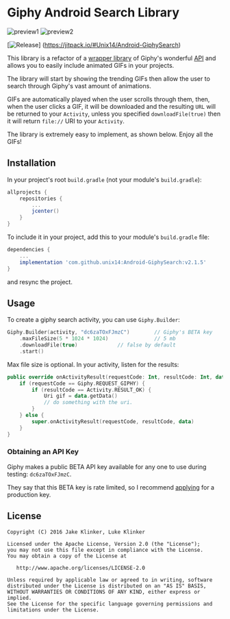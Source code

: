 # Giphy Android Search Library
![preview1](artwork/preview.png) ![preview2](artwork/preview2.png)

[![Release](https://jitpack.io/v/User/Repo.svg)]
(https://jitpack.io/#Unix14/Android-GiphySearch)

This library is a refactor of a [wrapper library](https://github.com/klinker24/Android-GiphySearch) of Giphy's wonderful [API](https://github.com/Giphy/GiphyAPI) and allows you to easily include animated GIFs in your projects.

The library will start by showing the trending GIFs then allow the user to search through Giphy's vast amount of animations.

GIFs are automatically played when the user scrolls through them, then, when the user clicks a GIF, it will be downloaded and the resulting `URL` will be returned to your `Activity`, unless you specified `downloadFile(true)` then it will return `file://` URI to your `Activity`.

The library is extremely easy to implement, as shown below. Enjoy all the GIFs!

## Installation

In your project's root `build.gradle` (not your module's `build.gradle`):

```groovy
allprojects {
    repositories {
        ...
        jcenter()
    }
}
```

To include it in your project, add this to your module's `build.gradle` file:

```groovy
dependencies {
	...
    implementation 'com.github.unix14:Android-GiphySearch:v2.1.5'
}
```

and resync the project.

## Usage

To create a giphy search activity, you can use `Giphy.Builder`:

```kotlin
Giphy.Builder(activity, "dc6zaTOxFJmzC")    	// Giphy's BETA key
    .maxFileSize(5 * 1024 * 1024)               // 5 mb
    .downloadFile(true)				// false by default
    .start()
```

Max file size is optional. In your activity, listen for the results:

```kotlin
public override onActivityResult(requestCode: Int, resultCode: Int, data: Intent) {
    if (requestCode == Giphy.REQUEST_GIPHY) {
        if (resultCode == Activity.RESULT_OK) {
            Uri gif = data.getData()
            // do something with the uri.
        }
    } else {
        super.onActivityResult(requestCode, resultCode, data)
    }
}
```

### Obtaining an API Key

Giphy makes a public BETA API key available for any one to use during testing: `dc6zaTOxFJmzC`.

They say that this BETA key is rate limited, so I recommend [applying](http://api.giphy.com/submit) for a production key.

## License

    Copyright (C) 2016 Jake Klinker, Luke Klinker

    Licensed under the Apache License, Version 2.0 (the "License");
    you may not use this file except in compliance with the License.
    You may obtain a copy of the License at

       http://www.apache.org/licenses/LICENSE-2.0

    Unless required by applicable law or agreed to in writing, software
    distributed under the License is distributed on an "AS IS" BASIS,
    WITHOUT WARRANTIES OR CONDITIONS OF ANY KIND, either express or implied.
    See the License for the specific language governing permissions and
    limitations under the License.
